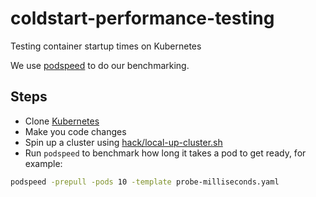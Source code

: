 # coldstart-performance-testing

Testing container startup times on Kubernetes

We use [podspeed](https://github.com/markusthoemmes/podspeed) to do our benchmarking. 

## Steps

* Clone [Kubernetes](https://github.com/kubernetes/kubernetes)
* Make you code changes
* Spin up a cluster using [hack/local-up-cluster.sh](https://github.com/kubernetes/kubernetes/blob/master/hack/local-up-cluster.sh)
* Run `podspeed` to benchmark how long it takes a pod to get ready, for example:

``` bash
podspeed -prepull -pods 10 -template probe-milliseconds.yaml
```

